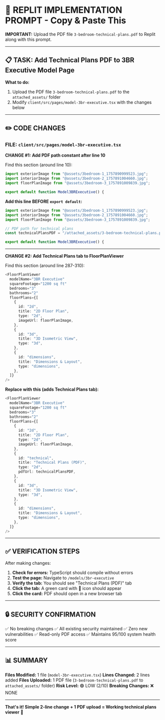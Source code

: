 # 🚀 REPLIT IMPLEMENTATION PROMPT - Copy & Paste This

**IMPORTANT:** Upload the PDF file `3-bedroom-technical-plans.pdf` to Replit along with this prompt.

---

## 📋 TASK: Add Technical Plans PDF to 3BR Executive Model Page

**What to do:**
1. Upload the PDF file `3-bedroom-technical-plans.pdf` to the `attached_assets/` folder
2. Modify `client/src/pages/model-3br-executive.tsx` with the changes below

---

## ✏️ CODE CHANGES

### FILE: `client/src/pages/model-3br-executive.tsx`

**CHANGE #1: Add PDF path constant after line 10**

Find this section (around line 10):
```typescript
import exteriorImage from "@assets/3bedroom-1_1757890999523.jpg";
import interiorImage from "@assets/3bedroom-2_1757891004660.jpg";
import floorPlanImage from "@assets/3bedroom-3_1757891009839.jpg";

export default function Model3BRExecutive() {
```

**Add this line BEFORE `export default`:**
```typescript
import exteriorImage from "@assets/3bedroom-1_1757890999523.jpg";
import interiorImage from "@assets/3bedroom-2_1757891004660.jpg";
import floorPlanImage from "@assets/3bedroom-3_1757891009839.jpg";

// PDF path for technical plans
const technicalPlansPDF = "/attached_assets/3-bedroom-technical-plans.pdf";

export default function Model3BRExecutive() {
```

---

**CHANGE #2: Add Technical Plans tab to FloorPlanViewer**

Find this section (around line 287-310):
```typescript
<FloorPlanViewer
  modelName="3BR Executive"
  squareFootage="1200 sq ft"
  bedrooms="3"
  bathrooms="2"
  floorPlans={[
    {
      id: "2d",
      title: "2D Floor Plan",
      type: "2d",
      imageUrl: floorPlanImage,
    },
    {
      id: "3d",
      title: "3D Isometric View",
      type: "3d",
    },
    {
      id: "dimensions",
      title: "Dimensions & Layout",
      type: "dimensions",
    },
  ]}
/>
```

**Replace with this (adds Technical Plans tab):**
```typescript
<FloorPlanViewer
  modelName="3BR Executive"
  squareFootage="1200 sq ft"
  bedrooms="3"
  bathrooms="2"
  floorPlans={[
    {
      id: "2d",
      title: "2D Floor Plan",
      type: "2d",
      imageUrl: floorPlanImage,
    },
    {
      id: "technical",
      title: "Technical Plans (PDF)",
      type: "2d",
      pdfUrl: technicalPlansPDF,
    },
    {
      id: "3d",
      title: "3D Isometric View",
      type: "3d",
    },
    {
      id: "dimensions",
      title: "Dimensions & Layout",
      type: "dimensions",
    },
  ]}
/>
```

---

## ✅ VERIFICATION STEPS

After making changes:

1. **Check for errors:** TypeScript should compile without errors
2. **Test the page:** Navigate to `/models/3br-executive`
3. **Verify the tab:** You should see "Technical Plans (PDF)" tab
4. **Click the tab:** A green card with 📐 icon should appear
5. **Click the card:** PDF should open in a new browser tab

---

## 🔒 SECURITY CONFIRMATION

✅ No breaking changes
✅ All existing security maintained
✅ Zero new vulnerabilities
✅ Read-only PDF access
✅ Maintains 95/100 system health score

---

## 📊 SUMMARY

**Files Modified:** 1 file (`model-3br-executive.tsx`)
**Lines Changed:** 2 lines added
**Files Uploaded:** 1 PDF file (`3-bedroom-technical-plans.pdf` to `attached_assets/` folder)
**Risk Level:** 🟢 LOW (2/10)
**Breaking Changes:** ❌ NONE

---

**That's it! Simple 2-line change + 1 PDF upload = Working technical plans viewer** 🎉
